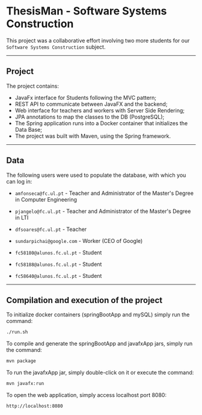# ThesisMan - Software Systems Construction

This project was a collaborative effort involving two more students for our ```Software Systems Construction``` subject.

---
## Project

The project contains:
- JavaFx interface for Students following the MVC pattern;
- REST API to communicate between JavaFX and the backend;
- Web interface for teachers and workers with Server Side Rendering;
- JPA annotations to map the classes to the DB (PostgreSQL);
- The Spring application runs into a Docker container that initializes the Data Base;
- The project was built with Maven, using the Spring framework.

---
## Data

The following users were used to populate the database, with which you can log in:

- ```amfonseca@fc.ul.pt``` - Teacher and Administrator of the Master's Degree in Computer Engineering
- ```pjangelo@fc.ul.pt``` - Teacher and Administrator of the Master's Degree in LTI
- ```dfsoares@fc.ul.pt``` - Teacher

- ```sundarpichai@google.com``` - Worker (CEO of Google)

- ```fc58180@alunos.fc.ul.pt``` - Student
- ```fc58188@alunos.fc.ul.pt``` - Student
- ```fc58640@alunos.fc.ul.pt``` - Student

---
## Compilation and execution of the project

To initialize docker containers (springBootApp and mySQL) simply run the command:
```bash
./run.sh
```

To compile and generate the springBootApp and javafxApp jars, simply run the command:
```bash
mvn package
```

To run the javafxApp jar, simply double-click on it or execute the command:
```bash
mvn javafx:run
```

To open the web application, simply access localhost port 8080:
```bash
http://localhost:8080
```
